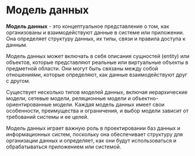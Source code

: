 # Модель данных

**Модель данных** - это концептуальное представление о том, как организованы и взаимодействуют данные в системе или приложении. Она определяет структуру данных, их типы, связи и правила доступа к данным.

Модель данных может включать в себя описания сущностей (entity) или объектов, которые представляют реальные или виртуальные объекты в предметной области. Они могут быть связаны между собой отношениями, которые определяют, как данные взаимодействуют друг с другом.

Существует несколько типов моделей данных, включая иерархические модели, сетевые модели, реляционные модели и объектно-ориентированные модели. Каждая модель данных имеет свои особенности, преимущества и ограничения, и выбор модели зависит от требований системы и ее целей.

Модель данных играет важную роль в проектировании баз данных и информационных систем, поскольку она обеспечивает структуру для организации данных и определяет, как они будут использоваться и обрабатываться приложением или системой.
